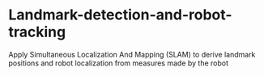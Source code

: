 # Landmark-detection-and-robot-tracking
Apply Simultaneous Localization And Mapping (SLAM) to derive landmark positions and robot localization from measures made by the robot
